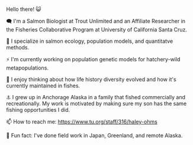 
Hello there! 😺

🗨 I'm a Salmon Biologist at Trout Unlimited and an Affiliate Researcher in the Fisheries Collaborative Program at University of California Santa Cruz. 

🧮 I specialize in salmon ecology, population models, and quantitatve methods. 

⚡ I'm currently working on population genetic models for hatchery-wild metapopulations.

🔭 I enjoy thinking about how life history diversity evolved and how it's currently maintained in fishes. 

⚓ I grew up in Anchorage Alaska in a family that fished commercially and recreationally. My work is motivated by making sure my son has the same fishing opportunities I did. 

📫 How to reach me: https://www.tu.org/staff/316/haley-ohms

🎏 Fun fact: I've done field work in Japan, Greenland, and remote Alaska.

